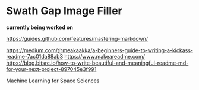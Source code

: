# Swath Gap Image Filler

**currently being worked on**

https://guides.github.com/features/mastering-markdown/

https://medium.com/@meakaakka/a-beginners-guide-to-writing-a-kickass-readme-7ac01da88ab3
https://www.makeareadme.com/
https://blog.bitsrc.io/how-to-write-beautiful-and-meaningful-readme-md-for-your-next-project-897045e3f991

Machine Learning for Space Sciences
